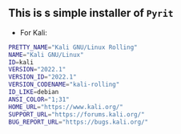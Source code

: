 ## This is s simple installer of `Pyrit` 

- For Kali:

```bash
PRETTY_NAME="Kali GNU/Linux Rolling"
NAME="Kali GNU/Linux"
ID=kali
VERSION="2022.1"
VERSION_ID="2022.1"
VERSION_CODENAME="kali-rolling"
ID_LIKE=debian
ANSI_COLOR="1;31"
HOME_URL="https://www.kali.org/"
SUPPORT_URL="https://forums.kali.org/"
BUG_REPORT_URL="https://bugs.kali.org/"
```
